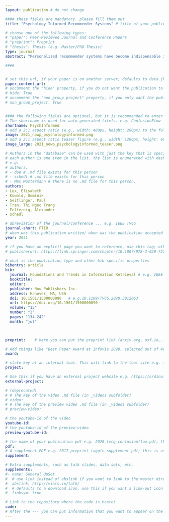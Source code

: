 ```yaml
---
layout: publication # do not change

#### these fields are mandatory. please fill them out
title: "Psychology-Informed Recommender Systems" # title of your publication 

# choose one of the following types:
# "paper": Peer-Reviewed Journal and Conference Papers
# "preprint": Preprint
# "thesis": Thesis (e.g. Master/PhD Thesis)
type: journal
abstract: "Personalized recommender systems have become indispensable in today’s online world. Most of today’s recommendation algorithms are data-driven and based on behavioral data. While such systems can produce useful recommendations, they are often uninterpretable, black-box models, which do not incorporate the underlying cognitive reasons for user behavior in the algorithms’ design. The aim of this survey is to present a thorough review of the state of the art of recommender systems that leverage psychological constructs and theories to model and predict user behavior and improve the recommendation process. We call such systems psychology-informed recommender systems. The survey identifies three categories of psychology-informed recommender systems: cognition-inspired, personality-aware, and affectaware recommender systems. Moreover, for each category, we highlight domains, in which psychological theory plays a key role and is therefore considered in the recommendation process. As recommender systems are fundamental tools to support human decision making, we also discuss selected decision-psychological phenomena that impact the interaction between a user and a recommender. Besides, we discuss related work that investigates the evaluation of recommender systems from the user perspective and highlight user-centric evaluation frameworks. We discuss potential research tasks for future work at the end of this survey." # insert the abstract of your publication between the quotes; you can use html e.g. to make links (<a></a>) or generate bold (<b></b>) etc. text 

####


# set this url, if your paper is on another server; defaults to data.jku-vds-lab.at
paper_content_url:
# uncomment the "hide" property, if you do not want the publication to be displayed on the website (usually you don't need this)
# hide: True
# uncomment the "non_group_project" property, if you only want the publication to be displayed on your personal page (i.e. publications where you contributed, but does not have anything to do with the Vis Group e.g. Master Thesis,...)
# non_group_project: True


#### the following fields are optional, but it is recommended to enter as much information as possible
# The shortname is used for auto-generated titels. e.g. ConfusionFlow
shortname: PsychInformed
# add a 2:1 aspect ratio (e.g., width: 400px, height: 200px) to the folder /assets/images/papers/ e.g. 2020_tvcg_confusionflow.png
image: 2021_nowp_psychologyinformed.png
# add a 2:1 aspect ratio teaser figure (e.g., width: 1200px, height: 600px) to the folder /assets/images/papers/ e.g. 2020_tvcg_confusionflow_teaser.png
image_large: 2021_nowp_psychologyinformed_teaser.png

# Authors in the "database" can be used with just the key that is specified in the corresponding .md file (usually it is the lastname in lower case e.g. doe). Authors that do not have an individual page here should be stated with their full name (e.g. John Doe)
# each author is one item in the list. the list is enumerated with dashes ("-")
# e.g:
# authors:
# - doe # .md file exists for this person
# - schedl # .md file exists for this person
# - Max Mustermann # there is no .md file for this person.
authors:
- Lex, Elisabeth 
- Kowald, Dominik 
- Seitlinger, Paul 
- Tran, Thi Ngoc Trang 
- Felfernig, Alexander 
- schedl

# abreviation of the journal/conference ... e.g. IEEE TVCG
journal-short: FTIR
# when was this publication written/ when was the publication accepted (e.g. 2020)
year: 2021

# if you have an explicit page you want to reference, use this tag; otherwise it will be generated from your doi
# publisherurl: https://link.springer.com/chapter/10.1007/978-3-030-72240-1_60 # add link to publisher page of your publication

# what is the publication type and other bib specific properties
bibentry: article
bib:
  journal: Foundations and Trends in Information Retrieval # e.g. IEEE Transactions on Visualization and Computer Graphics (to appear)
  booktitle: 
  editor: 
  publisher: Now Publishers Inc.
  address: Hanover, MA, USA
  doi: 10.1561/1500000090	# e.g.10.1109/TVCG.2020.3012063
  url: https://doi.org/10.1561/1500000090
  volume: "15"
  number: "2"
  pages: "134-242"
  month: "jul"
  


preprint:	 # here you can put the preprint link (arxiv.org, osf.io,...) e.g. https://arxiv.org/abs/1910.00969

# Add things like "Best Paper Award at InfoVis 2099, selected out of 4000 submissions"
award:

# state key of an internal tool. This will link to the tool site e.g. lineup (usually not needed)
project: 

# Use this if you have an external project website e.g. https://ordino.caleydoapp.org/
external-project: 

# (deprecated)
# # The key of the video .md file (in _videos subfolder)
# video: 
# # The key of the preview video .md file (in _videos subfolder)
# preview-video:

# the youtube-id of the video
youtube-id:
# the youtube-id of the preview-video
preview-youtube-id: 

# the name of your publication pdf e.g. 2020_tvcg_confusionflow.pdf; this is usually uploaded to the caleydo aws server
pdf:
# A supplement PDF e.g. 2017_preprint_taggle_supplement.pdf; this is usually uploaded to the caleydo aws server
supplement: 

# Extra supplements, such as talk slides, data sets, etc.
supplements:
#- name: General UpSet
#  # use link instead of abslink if you want to link to the master directory
#  abslink: http://vials.io/talk/
#  # defaults to a download icon, use this if you want a link-out icon
#  linksym: true

# Link to the repository where the code is hostet
code:
# After the --- you can put information that you want to appear on the website using markdown formatting or HTML. A good example are acknowledgements, extra references, an erratum, etc.
---
```


